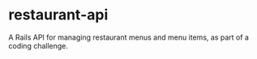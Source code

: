 # restaurant-api
A Rails API for managing restaurant menus and menu items, as part of a coding challenge.
